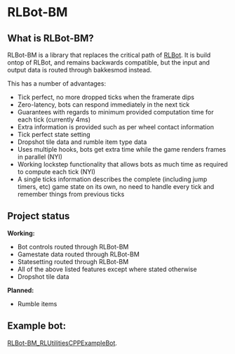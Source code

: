# RLBot-BM

## What is RLBot-BM?

RLBot-BM is a library that replaces the critical path of [RLBot](https://rlbot.org/). 
It is build ontop of RLBot, and remains backwards compatible, but the input and output data is routed through bakkesmod instead.

This has a number of advantages:
* Tick perfect, no more dropped ticks when the framerate dips
* Zero-latency, bots can respond immediately in the next tick
* Guarantees with regards to minimum provided computation time for each tick (currently 4ms)
* Extra information is provided such as per wheel contact information
* Tick perfect state setting
* Dropshot tile data and rumble item type data
* Uses multiple hooks, bots get extra time while the game renders frames in parallel (NYI)
* Working lockstep functionality that allows bots as much time as required to compute each tick (NYI)
* A single ticks information describes the complete (including jump timers, etc) game state on its own, no need to handle every tick and remember things from previous ticks

## Project status

**Working:**
* Bot controls routed through RLBot-BM
* Gamestate data routed through RLBot-BM
* Statesetting routed through RLBot-BM
* All of the above listed features except where stated otherwise
* Dropshot tile data

**Planned:**
* Rumble items

## Example bot:
[RLBot-BM_RLUtilitiesCPPExampleBot](https://github.com/L0laapk3/RLBot-BM_RLUtilitiesCPPExampleBot).
